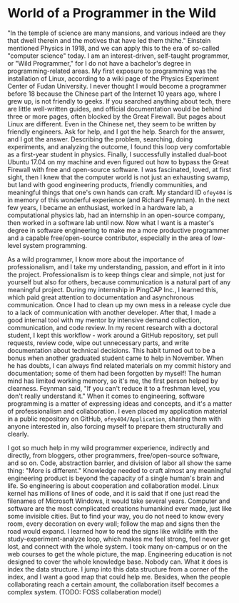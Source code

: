 World of a Programmer in the Wild
=================================

"In the temple of science are many mansions, and various indeed are they that dwell therein and the motives that have led them thithe." Einstein mentioned Physics in 1918, and we can apply this to the era of so-called "computer science" today. I am an interest-driven, self-taught programmer, or "Wild Programmer," for I do not have a bachelor's degree in programming-related areas. My first exposure to programming was the installation of Linux, according to a wiki page of the Physics Experiment Center of Fudan University. I never thought I would become a programmer before 18 because the Chinese part of the Internet 10 years ago, where I grew up, is not friendly to geeks. If you searched anything about tech, there are little well-written guides, and official documentation would be behind three or more pages, often blocked by the Great Firewall. But pages about Linux are different. Even in the Chinese net, they seem to be written by friendly engineers. Ask for help, and I got the help. Search for the answer, and I got the answer. Describing the problem, searching, doing experiments, and analyzing the outcome, I found this loop very comfortable as a first-year student in physics. Finally, I successfully installed dual-boot Ubuntu 17.04 on my machine and even figured out how to bypass the Great Firewall with free and open-source software. I was fascinated, loved, at first sight, then I knew that the computer world is not just an exhausting swamp, but land with good engineering products, friendly communities, and meaningful things that one's own hands can craft. My standard ID `ofey404` is in memory of this wonderful experience (and Richard Feynman).  In the next few years, I became an enthusiast, worked in a hardware lab, a computational physics lab, had an internship in an open-source company, then worked in a software lab until now. Now what I want is a master's degree in software engineering to make me a more productive programmer and a capable free/open-source contributor, especially in the area of low-level system programming.

As a wild programmer, I know more about the importance of professionalism, and I take my understanding, passion, and effort in it into the project. Professionalism is to keep things clear and simple, not just for yourself but also for others, because communication is a natural part of any meaningful project. During my internship in PingCAP Inc., I learned this, which paid great attention to documentation and asynchronous communication. Once I had to clean up my own mess in a release cycle due to a lack of communication with another developer. After that, I made a good internal tool with my mentor by intensive demand collection, communication, and code review. In my recent research with a doctoral student, I kept this workflow - work around a GitHub repository, set pull requests, review code, wipe out unnecessary parts, and write documentation about technical decisions. This habit turned out to be a bonus when another graduated student came to help in November. When he has doubts, I can always find related materials on my commit history and documentation; some of them had been forgotten by myself! The human mind has limited working memory, so it's me, the first person helped by clearness. Feynman said, "If you can't reduce it to a freshman level, you don't really understand it." When it comes to engineering, software programming is a matter of expressing ideas and concepts, and it's a matter of professionalism and collaboration. I even placed my application material in a public repository on GitHub, `ofey404/Application`, sharing them with anyone interested in, also forcing myself to prepare them structurally and clearly.

I got so much help in my wild programmer experience, indirectly and directly, from bloggers, other programmers, free/open-source software, and so on. Code, abstraction barrier, and division of labor all show the same thing: "More is different." Knowledge needed to craft almost any meaningful engineering product is beyond the capacity of a single human's brain and life. So engineering is about cooperation and collaboration model. Linux kernel has millions of lines of code, and it is said that if one just read the filenames of Microsoft Windows, it would take several years. Computer and software are the most complicated creations humankind ever made, just like some invisible cities. But to find your way, you do not need to know every room, every decoration on every wall; follow the map and signs then the road would expand. I learned how to read the signs like wildlife with the study-experiment-analyze loop, which makes me feel strong, feel never get lost, and connect with the whole system. I took many on-campus or on the web courses to get the whole picture, the map. Engineering education is not designed to cover the whole knowledge base. Nobody can. What it does is index the data structure. I jump into this data structure from a corner of the index, and I want a good map that could help me. Besides, when the people collaborating reach a certain amount, the collaboration itself becomes a complex system. (TODO: FOSS collaberation model)



